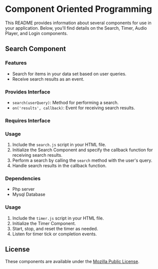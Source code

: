 # Component Oriented Programming

This README provides information about several components for use in your application. Below, you'll find details on the Search, Timer, Audio Player, and Login components.

## Search Component

### Features

- Search for items in your data set based on user queries.
- Receive search results as an event.

### Provides Interface

- `search(userQuery)`: Method for performing a search.
- `on('results', callback)`: Event for receiving search results.

### Requires Interface


### Usage

1. Include the `search.js` script in your HTML file.
2. Initialize the Search Component and specify the callback function for receiving search results.
3. Perform a search by calling the `search` method with the user's query.
4. Handle search results in the callback function.

### Dependencies

- Php server
- Mysql Database

### Usage

1. Include the `timer.js` script in your HTML file.
2. Initialize the Timer Component.
3. Start, stop, and reset the timer as needed.
4. Listen for timer tick or completion events.

## License

These components are available under the [Mozilla Public License](LICENSE).
